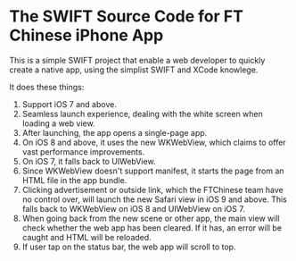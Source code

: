 # The SWIFT Source Code for FT Chinese iPhone App

This is a simple SWIFT project that enable a web developer to quickly create a native app, using the simplist SWIFT and XCode knowlege. 

It does these things: 

1. Support iOS 7 and above. 
2. Seamless launch experience, dealing with the white screen when loading a web view. 
3. After launching, the app opens a single-page app. 
4. On iOS 8 and above, it uses the new WKWebView, which claims to offer vast performance improvements. 
5. On iOS 7, it falls back to UIWebView. 
6. Since WKWebView doesn't support manifest, it starts the page from an HTML file in the app bundle. 
7. Clicking advertisement or outside link, which the FTChinese team have no control over, will launch the new Safari view in iOS 9 and above. This falls back to WKWebView on iOS 8 and UIWebView on iOS 7.  
8. When going back from the new scene or other app, the main view will check whether the web app has been cleared. If it has, an error will be caught and HTML will be reloaded. 
9. If user tap on the status bar, the web app will scroll to top. 